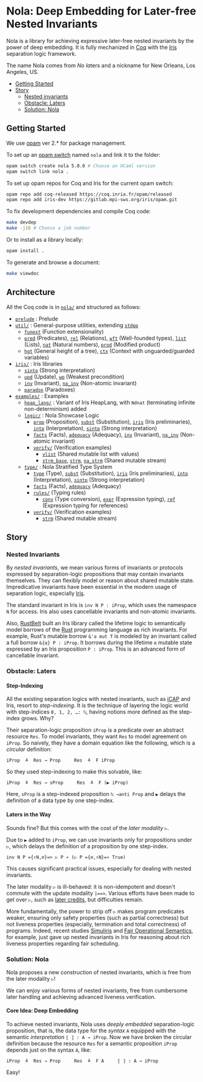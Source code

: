 # Nola: Deep Embedding for Later-free Nested Invariants

Nola is a library for achieving expressive later-free nested invariants
by the power of deep embedding.
It is fully mechanized in [Coq](https://coq.inria.fr/) with the
[Iris](https://iris-project.org/) separation logic framework.

The name Nola comes from *No* *la*ters and a nickname for New Orleans,
Los Angeles, US.

- [Getting Started](#getting-started)
- [Story](#story)
  - [Nested invariants](#nested-invariants)
  - [Obstacle: Laters](#obstacle-laters)
  - [Solution: Nola](#solution-nola)

## Getting Started

We use [opam](https://opam.ocaml.org/) ver 2.* for package management.

To set up an [opam switch](https://opam.ocaml.org/doc/man/opam-switch.html)
named `nola` and link it to the folder:
```bash
opam switch create nola 5.0.0 # Choose an OCaml version
opam switch link nola .
```

To set up opam repos for Coq and Iris for the current opam switch:
```bash
opam repo add coq-released https://coq.inria.fr/opam/released
opam repo add iris-dev https://gitlab.mpi-sws.org/iris/opam.git
```

To fix development dependencies and compile Coq code:
```bash
make devdep
make -j16 # Choose a job number
```

Or to install as a library locally:
```bash
opam install .
```

To generate and browse a document:
```bash
make viewdoc
```

## Architecture

All the Coq code is in [`nola/`](nola/) and structured as follows:
- [`prelude`](nola/prelude.v) : Prelude
- [`util/`](nola/util/) : General-purpose utilities,
  extending [`stdpp`](https://gitlab.mpi-sws.org/iris/stdpp)
  + [`funext`](nola/util/funext.v) (Function extensionality)
  + [`pred`](nola/util/pred.v) (Predicates),
    [`rel`](nola/util/rel.v) (Relations),
    [`wft`](nola/util/wft.v) (Well-founded types),
    [`list`](nola/util/list.v) (Lists),
    [`nat`](nola/util/nat.v) (Natural numbers),
    [`prod`](nola/util/prod.v) (Modified product)
  + [`hgt`](nola/util/hgt.v) (General height of a tree),
    [`ctx`](nola/util/ctx.v) (Context with unguarded/guarded variables)
- [`iris/`](nola/iris) : Iris libraries
  + [`sintp`](nola/iris/sintp.v) (Strong interpretation)
  + [`upd`](nola/iris/upd.v) (Update),
    [`wp`](nola/iris/wp.v) (Weakest precondition)
  + [`inv`](nola/iris/inv.v) (Invariant),
    [`na_inv`](nola/iris/na_inv.v) (Non-atomic invariant)
  + [`paradox`](nola/iris/paradox.v) (Paradoxes)
- [`examples/`](nola/examples/) : Examples
  + [`heap_lang/`](nola/examples/heap_lang/) : Variant of Iris HeapLang,
    with `Ndnat` (terminating infinite non-determinism) added
  + [`logic/`](nola/examples/logic/) : Nola Showcase Logic
    * [`prop`](nola/examples/logic/prop.v) (Proposition),
      [`subst`](nola/examples/logic/subst.v) (Substitution),
      [`iris`](nola/examples/logic/iris.v) (Iris preliminaries),
      [`intp`](nola/examples/logic/intp.v) (Interpretation),
      [`sintp`](nola/examples/logic/sintp.v) (Strong interpretation)
    * [`facts`](nola/examples/logic/facts.v) (Facts),
      [`adequacy`](nola/examples/logic/adequacy.v) (Adequacy),
      [`inv`](nola/examples/logic/inv.v) (Invariant),
      [`na_inv`](nola/examples/logic/na_inv.v) (Non-atomic invariant)
    * [`verify/`](nola/examples/logic/verify/) (Verification examples)
      - [`vlist`](nola/examples/logic/verify/vlist.v) 
          (Shared mutable list with values)
      - [`strm_base`](nola/examples/logic/verify/strm_base.v),
        [`strm`](nola/examples/logic/verify/strm.v),
        [`na_strm`](nola/examples/logic/verify/strm.v) (Shared mutable stream)
  + [`type/`](nola/examples/type/) : Nola Stratified Type System
    * [`type`](nola/examples/type/type.v) (Type),
      [`subst`](nola/examples/type/subst.v) (Substitution),
      [`iris`](nola/examples/type/iris.v) (Iris preliminaries),
      [`intp`](nola/examples/type/intp.v) (Interpretation),
      [`sintp`](nola/examples/type/sintp.v) (Strong interpretation)
    * [`facts`](nola/examples/type/facts.v) (Facts),
      [`adequacy`](nola/examples/type/adequacy.v) (Adequacy)
    * [`rules/`](nola/examples/type/rules/) (Typing rules)
      - [`conv`](nola/examples/type/rules/conv.v) (Type conversion),
        [`expr`](nola/examples/type/rules/expr.v) (Expression typing),
        [`ref`](nola/examples/type/rules/ref.v) (Expression typing for
          references)
    * [`verify/`](nola/examples/type/verify/) (Verification examples)
      - [`strm`](nola/examples/type/verify/strm.v) (Shared mutable stream)

## Story

### Nested Invariants

By *nested invariants*, we mean various forms of invariants or
protocols expressed by separation-logic propositions that may contain invariants
themselves.
They can flexibly model or reason about shared mutable state.
Impredicative invariants have been essential in the modern usage of separation
logic, especially [Iris](https://iris-project.org/).

The standard invariant in Iris is `inv N P : iProp`,
which uses the namespace `N` for access.
Iris also uses cancellable invariants and non-atomic invariants.

Also, [RustBelt](https://plv.mpi-sws.org/rustbelt/popl18/) built an Iris library
called the lifetime logic to semantically model borrows of the
[Rust](https://www.rust-lang.org/) programming language as rich invariants.
For example, Rust's mutable borrow `&'a mut T` is modeled by an invariant called
a full borrow `&{α} P : iProp`.
It borrows during the lifetime `α` mutable state expressed by an Iris
proposition `P : iProp`.
This is an advanced form of cancellable invariant.

### Obstacle: Laters

#### Step-Indexing

All the existing separation logics with nested invariants,
such as [iCAP](https://www.cs.au.dk/~birke/papers/icap-conf.pdf) and Iris,
resort to *step-indexing*.
It is the technique of layering the logic world with step-indices
`0, 1, 2, …: ℕ`, having notions more defined as the step-index grows.
Why?

Their separation-logic proposition `iProp` is a predicate over an abstract
resource `Res`.
To model invariants, they want `Res` to model agreement on `iProp`.
So naively, they have a domain equation like the following,
which is a *circular* definition:
```
iProp  ≜  Res → Prop     Res  ≜  F iProp
```
So they used step-indexing to make this solvable, like:
```
iProp  ≜  Res → sProp     Res  ≜  F (▶ iProp)
```
Here, `sProp` is a step-indexed proposition `ℕ →anti Prop`
and `▶` delays the definition of a data type by one step-index.

#### Laters in the Way

Sounds fine? But this comes with the cost of the *later modality* `▷`.

Due to `▶` added to `iProp`, we can use invariants only for propositions under
`▷`, which delays the definition of a proposition by one step-index.
```
inv N P ={↑N,∅}=> ▷ P ∗ (▷ P ={∅,↑N}=∗ True)
```
This causes significant practical issues, especially for dealing with nested
invariants.

The later modality `▷` is ill-behaved: it is non-idempotent and doesn't commute
with the update modality `|==>`.
Various efforts have been made to get over `▷`, such as
[later credits](https://plv.mpi-sws.org/later-credits/), but difficulties
remain.

More fundamentally, the power to strip off `▷` makes program predicates weaker,
ensuring only safety properties (such as partial correctness) but not liveness
properties (especially, termination and total correctness) of programs.
Indeed, recent studies
[Simuliris](https://dl.acm.org/doi/pdf/10.1145/3498689) and
[Fair Operational Semantics](https://dl.acm.org/doi/pdf/10.1145/3591253),
for example, just gave up nested invariants in Iris for reasoning about
rich liveness properties regarding fair scheduling.

### Solution: Nola

Nola proposes a new construction of nested invariants,
which is free from the later modality `▷`!

We can enjoy various forms of nested invariants, free from cumbersome
later handling and achieving advanced liveness verification.

#### Core Idea: Deep Embedding

To achieve nested invariants, Nola uses *deeply embedded*
separation-logic proposition, that is, the data type for the *syntax* `A`
equipped with the semantic *interpretation* `⟦ ⟧ : A → iProp`.
Now we have broken the circular definition because the resource `Res` for a
semantic proposition `iProp` depends just on the syntax `A`, like:
```
iProp  ≜  Res → Prop     Res  ≜  F A     ⟦ ⟧ : A → iProp
```
Easy!
